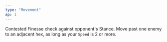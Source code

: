 ```yaml
---
type: "Movement"
ap: 1
---
```


Contested Finesse check against opponent's Stance. Move past one enemy to an adjacent hex, as long as your `Speed` is 2 or more. 